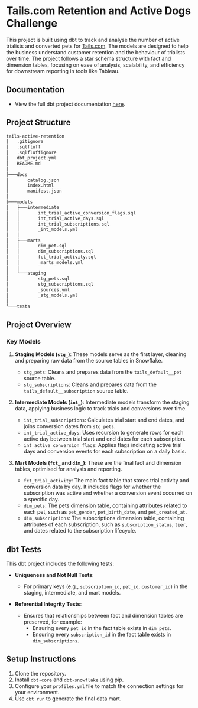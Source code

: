 # Tails.com Retention and Active Dogs Challenge

This project is built using dbt to track and analyse the number of active trialists and converted pets for [Tails.com](https://tails.com/gb/). The models are designed to help the business understand customer retention and the behaviour of trialists over time. The project follows a star schema structure with fact and dimension tables, focusing on ease of analysis, scalability, and efficiency for downstream reporting in tools like Tableau.

## Documentation

 - View the full dbt project documentation [here](https://dobsontom.github.io/tails-active-retention/).

## Project Structure

```bash
tails-active-retention
│   .gitignore
│   .sqlfluff
│   .sqlfluffignore
│   dbt_project.yml
│   README.md
│
├───docs
│       catalog.json
│       index.html
│       manifest.json
│
├───models
│   ├───intermediate
│   │       int_trial_active_conversion_flags.sql
│   │       int_trial_active_days.sql
│   │       int_trial_subscriptions.sql
│   │       _int_models.yml
│   │
│   ├───marts
│   │       dim_pet.sql
│   │       dim_subscriptions.sql
│   │       fct_trial_activity.sql
│   │       _marts_models.yml
│   │
│   └───staging
│           stg_pets.sql
│           stg_subscriptions.sql
│           _sources.yml
│           _stg_models.yml
│
└───tests
```
## Project Overview

### Key Models

1. **Staging Models (`stg_`)**: These models serve as the first layer, cleaning and preparing raw data from the source tables in Snowflake.
   - `stg_pets`: Cleans and prepares data from the `tails_default__pet` source table.
   - `stg_subscriptions`: Cleans and prepares data from the `tails_default__subscription` source table.

2. **Intermediate Models (`int_`)**: Intermediate models transform the staging data, applying business logic to track trials and conversions over time.
   - `int_trial_subscriptions`: Calculates trial start and end dates, and joins conversion dates from `stg_pets`.
   - `int_trial_active_days`: Uses recursion to generate rows for each active day between trial start and end dates for each subscription.
   - `int_active_conversion_flags`: Applies flags indicating active trial days and conversion events for each subscription on a daily basis.

3. **Mart Models (`fct_` and `dim_`)**: These are the final fact and dimension tables, optimised for analysis and reporting.
   - `fct_trial_activity`: The main fact table that stores trial activity and conversion data by day. It includes flags for whether the subscription was active and whether a conversion event occurred on a specific day.
   - `dim_pets`: The pets dimension table, containing attributes related to each pet, such as `pet_gender`, `pet_birth_date`, and `pet_created_at`.
   - `dim_subscriptions`: The subscriptions dimension table, containing attributes of each subscription, such as `subscription_status`, `tier`, and dates related to the subscription lifecycle.

## dbt Tests

This dbt project includes the following tests:

- **Uniqueness and Not Null Tests**:
  - For primary keys (e.g., `subscription_id`, `pet_id`, `customer_id`) in the staging, intermediate, and mart models.
  
- **Referential Integrity Tests**:
  - Ensures that relationships between fact and dimension tables are preserved, for example:
    - Ensuring every `pet_id` in the fact table exists in `dim_pets`.
    - Ensuring every `subscription_id` in the fact table exists in `dim_subscriptions`.

## Setup Instructions

1. Clone the repository.
2. Install `dbt-core` and `dbt-snowflake` using pip.
3. Configure your `profiles.yml` file to match the connection settings for your environment.
4. Use `dbt run` to generate the final data mart.
